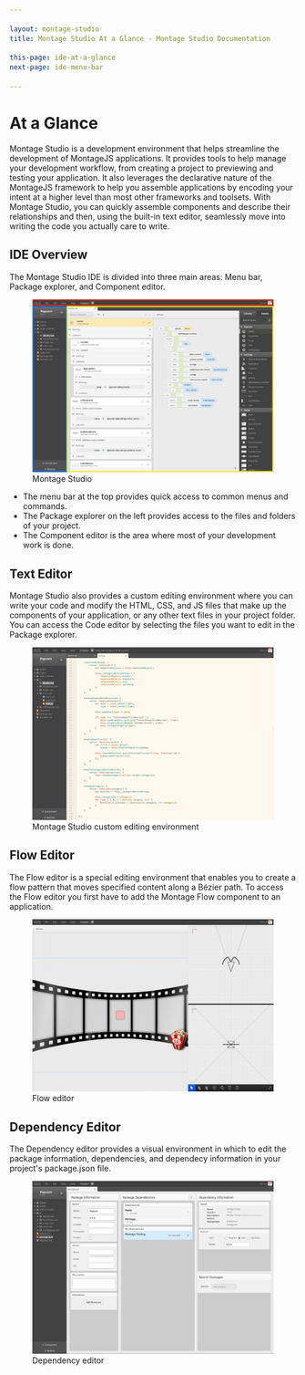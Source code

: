 ```yaml
---

layout: montage-studio
title: Montage Studio At a Glance - Montage Studio Documentation

this-page: ide-at-a-glance
next-page: ide-menu-bar

---
```


# At a Glance

Montage Studio is a development environment that helps streamline the development of MontageJS applications. It provides tools to help manage your development workflow, from creating a project to previewing and testing your application. It also leverages the declarative nature of the MontageJS framework to help you assemble applications by encoding your intent at a higher level than most other frameworks and toolsets. With Montage Studio, you can quickly assemble components and describe their relationships and then, using the built-in text editor, seamlessly move into writing the code you actually care to write.

## IDE Overview

The Montage Studio IDE is divided into three main areas: Menu bar, Package explorer, and Component editor.

<figure>
    <img src="/images/montage-studio/ide-overview/fig01.png" alt="coming soon" style="width: 550px;">
    <figcaption>Montage Studio</figcaption>
</figure>


* The menu bar at the top provides quick access to common menus and commands.
* The Package explorer on the left provides access to the files and folders of your project.
* The Component editor is the area where most of your development work is done.

## Text Editor

Montage Studio also provides a custom editing environment where you can write your code and modify the HTML, CSS, and JS files that make up the components of your application, or any other text files in your project folder. You can access the Code editor by selecting the files you want to edit in the Package explorer.

<figure>
    <img src="/images/montage-studio/ide-overview/fig01a.jpg" alt="coming soon" style="width: 550px;">
    <figcaption>Montage Studio custom editing environment</figcaption>
</figure>

## Flow Editor

The Flow editor is a special editing environment that enables you to create a flow pattern that moves specified content along a Bézier path. To access the Flow editor you first have to add the Montage Flow component to an application.

<figure>
    <img src="/images/montage-studio/ide-overview/fig01b.jpg" alt="coming soon" style="width: 550px;">
    <figcaption>Flow editor</figcaption>
</figure>

## Dependency Editor

The Dependency editor provides a visual environment in which to edit the package information, dependencies, and dependecy information in your project's package.json file.

<figure>
    <img src="/images/montage-studio/ide-overview/fig01c.jpg" alt="Dependency editor" style="width: 550px;">
    <figcaption>Dependency editor</figcaption>
</figure>
